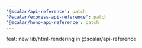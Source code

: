 ```yaml
---
'@scalar/api-reference': patch
'@scalar/express-api-reference': patch
'@scalar/hono-api-reference': patch
---
```


feat: new lib/html-rendering in @scalar/api-reference
